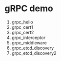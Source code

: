 # gRPC demo

1. grpc_hello
2. grpc_cert1
3. grpc_cert2
4. grpc_interceptor
5. grpc_middleware
6. grpc_etcd_discovery
7. grpc_etcd_discovery2
